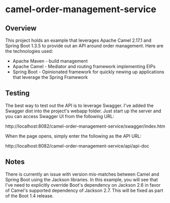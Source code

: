 # camel-order-management-service

## Overview
This project holds an example that leverages Apache Camel 2.17.1 and Spring Boot 1.3.5 to provide out an API around order management. Here are the technologies used:

* Apache Maven - build management
* Apache Camel - Mediator and routing framework implementing EIPs
* Spring Boot - Opinionated framework for quickly newing up applications that leverage the Spring Framework

## Testing 
The best way to test out the API is to leverage Swagger. I've added the Swagger dist into the project's webapp folder. Just start up the server and you can access Swagger UI from the following URL:

http://localhost:8082/camel-order-management-service/swagger/index.htm 

When the page opens, simply enter the following as the API URL:

http://localhost:8082/camel-order-management-service/api/api-doc

## Notes
There is currently an issue with version mis-matches between Camel and Spring Boot using the Jackson libraries. In this example, you will see that I've need to explicitly override Boot's dependency on Jackson 2.6 in favor of Camel's supported dependency of Jackson 2.7. This will be fixed as part of the Boot 1.4 release. 


